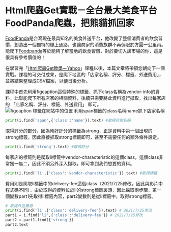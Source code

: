 # Html爬蟲Get實戰－全台最大美食平台FoodPanda爬蟲，把熊貓抓回家
[FoodPanda](https://www.foodpanda.com.tw/)是台灣現在最具知名的美食外送平台，他改變了整個消費者的飲食習慣，創造出一個獨特的線上通路，也讓商家的消費族群不再侷限於方圓一公里內。能爬下[Foodpanda](https://www.foodpanda.com.tw/)等於能夠了解當地的飲食習慣，對於要切入該市場的你，這是很具有參考價值的！

在學習完「[Html爬蟲Get教學－Yahoo](/class?c=3&a=82)」課程以後，本篇文章將帶領您朝向下一個實戰。課程的可交付成果，是爬下地區的「店家名稱、評分、標籤、外送費用」，並將結果整理成CSV檔案，以便日後分析。

課程中首先利用figcaption這個特殊的標籤，抓下class名稱為vendor-info的資料，此舉能爬下所有店家的相關資料，後續只需要將此資料進行擷取，找出每家店的 「店家名稱、評分、標籤、外送費用」 即可。
![figcaption 標籤在網站中的位置](https://i.imgur.com/R3WSHKI.png)
利用span標籤的class名稱name抓下店家名稱
```python
print(i.find('span',{'class':'name'}).text) #取得店家名稱
```

取得評分的部分，因為剛好評分的標籤為strong，正是資料中第一個出現的strong標籤，因此直接抓取strong標籤即可，甚至不需要任何的額外條件設定。
```python
print(i.find('strong').text) #取得評分
```

每家店的標籤則是爬取li標籤中vendor-characteristic的這個class，這個class非常獨一無二，因此不須另外深入擷取，即可拿到我們想要的資料。
```python
print(i.find('li',{'class':'vendor-characteristic'}).text) #取得標籤
```

費用則是爬取li標籤中的delivery-fee這個class（2021/7/25修改，因此與影片中程式碼不同），由於取得的資料位於li的strong標籤裏頭，因此採取兩步驟，第一個變數part1先取得li標籤內容，part2變數則是從li標籤中，取得strong標籤。
```python
# 取得外送費用
print(i.find('li',{'class':'delivery-fee'}).text) # 2021/7/25修改
part1 = i.find('li',{'class':'delivery-fee'}) # 2021/7/25修改
part2 = part1.find({'strong'})
part2.text
```

